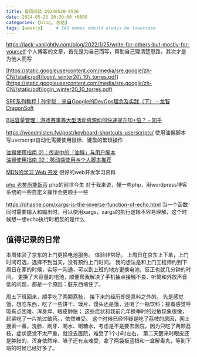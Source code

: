 ```yaml
---
title: 每周阅读-20240520-0526
date: 2024-05-26 20:30:00 +0800
categories: [blog, 总结]
tags: [weekly]     # TAG names should always be lowercase
---
```


<https://jack-vanlightly.com/blog/2022/1/25/write-for-others-but-mostly-for-yourself> 个人博客的文章，首先是为自己而写，帮助自己理清楚思路，其次才是为他人而写

[https://static.googleusercontent.com/media/sre.google/zh-CN//static/pdf/login\_winter20\_10\_torres.pdf](https://static.googleusercontent.com/media/sre.google/zh-CN//static/pdf/login_winter20_10_torres.pdf)

[SRE系列教程 | 孙宇聪：来自Google的DevOps理念及实践（下） - 龙智 DragonSoft](https://www.shdsd.com/news-22/index.html)

[B站容量管理：游戏赛事等大型活动资源如何快速提升10+倍？ - 知乎](https://zhuanlan.zhihu.com/p/617373858?utm_id=0)

<https://wcedmisten.fyi/post/keyboard-shortcuts-userscripts/> 使用油猴脚本写userscript自动化需要使用鼠标、键盘的繁琐操作

[油猴使用指南 01：传说中的「油猴」与用户脚本](https://sspai.com/post/68574)  
[油猴使用指南 02：移动端使用与个人脚本推荐](https://sspai.com/post/70571)

[MDN的学习 Web 开发](https://developer.mozilla.org/zh-CN/docs/Learn) 很好的web开发学习资料

[php 老矣尚能饭否](https://mp.weixin.qq.com/s/HAT1UwG42R_1SFmTjVDlCA) php的前世今生 对于我来说，懂一些php，用wordpress博客系统的一些自定义操作会更顺手一些

<https://dhashe.com/xargs-is-the-inverse-function-of-echo.html> 当一个函数同时需要输入和输出时，可以使用xargs，xargs的执行逻辑不容易理解，这个时候想一想echo执行时相反的是什么

## 值得记录的日常

本周体验了京东的上门更换电池服务。 体验非常好。 上周日在京东上下单，上门时间可选，选择不到当天，没有预约上门时间。 我的想法是和上门工程师约到下周日在家的时候，实际一沟通，可以到上班的地方更换电池，反正也就几分钟的时间。 更换了大容量的电池，顺便帮我解决了手机抽点接触不良、听筒和外放声音低的问题，都是一个原因：脏东西堵住了。

周五下班回来，顺手吃了两颗荔枝， 接下来的经历却是意料之外的。 先是感觉饿，想吃东西，吃了一些饼干、馍片、馒头还是饿，还喝了一瓶饮料；接着感觉呼吸有点困难、浑身痒、眼皮肿胀； 这些症状和我前几年换季时的过敏现象很像，赶紧吃了一片抗过敏药。，依然难受。 这个时候已经怀疑是吃了荔枝的原因，网上搜索一番，洗脸、刷牙、喝水、喝糖水，考虑是不是要去医院，因为只吃了两颗荔枝，症状感觉不太严重，就没去医院，难受了1个小时左右， 第二天醒来时眼皮还是肿胀的、浑身依然痒、嗓子还有点难受，拿了两袋板蓝根和一盒解毒丸，等到下班的时候已经好多了。